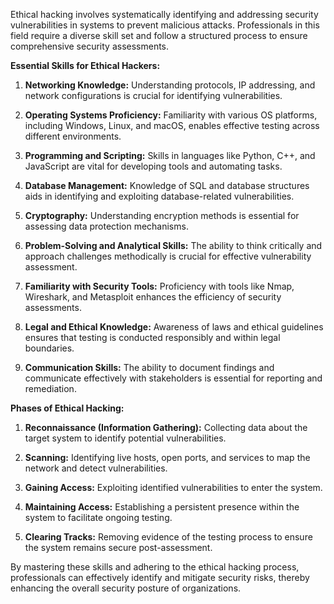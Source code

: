 Ethical hacking involves systematically identifying and addressing security vulnerabilities in systems to prevent malicious attacks. Professionals in this field require a diverse skill set and follow a structured process to ensure comprehensive security assessments.

**Essential Skills for Ethical Hackers:**

1. **Networking Knowledge:** Understanding protocols, IP addressing, and network configurations is crucial for identifying vulnerabilities.
    
2. **Operating Systems Proficiency:** Familiarity with various OS platforms, including Windows, Linux, and macOS, enables effective testing across different environments.
    
3. **Programming and Scripting:** Skills in languages like Python, C++, and JavaScript are vital for developing tools and automating tasks.
    
4. **Database Management:** Knowledge of SQL and database structures aids in identifying and exploiting database-related vulnerabilities.
    
5. **Cryptography:** Understanding encryption methods is essential for assessing data protection mechanisms.
    
6. **Problem-Solving and Analytical Skills:** The ability to think critically and approach challenges methodically is crucial for effective vulnerability assessment.

7. **Familiarity with Security Tools:** Proficiency with tools like Nmap, Wireshark, and Metasploit enhances the efficiency of security assessments.
    
8. **Legal and Ethical Knowledge:** Awareness of laws and ethical guidelines ensures that testing is conducted responsibly and within legal boundaries.
    
9. **Communication Skills:** The ability to document findings and communicate effectively with stakeholders is essential for reporting and remediation.
    

**Phases of Ethical Hacking:**

1. **Reconnaissance (Information Gathering):** Collecting data about the target system to identify potential vulnerabilities.
    
2. **Scanning:** Identifying live hosts, open ports, and services to map the network and detect vulnerabilities.
    
3. **Gaining Access:** Exploiting identified vulnerabilities to enter the system.
    
4. **Maintaining Access:** Establishing a persistent presence within the system to facilitate ongoing testing.
    
5. **Clearing Tracks:** Removing evidence of the testing process to ensure the system remains secure post-assessment.

By mastering these skills and adhering to the ethical hacking process, professionals can effectively identify and mitigate security risks, thereby enhancing the overall security posture of organizations.